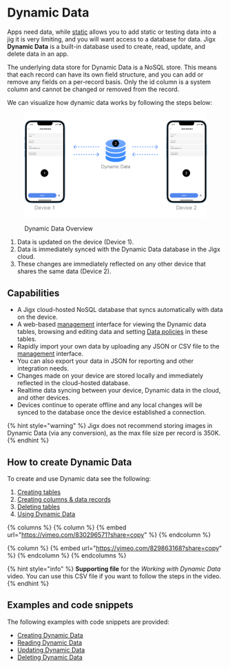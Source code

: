 # Dynamic Data

Apps need data, while [static](https://docs.jigx.com/examples/static) allows you to add static or testing data into a jig it is very limiting, and you will want access to a database for data. Jigx **Dynamic Data** is a built-in database used to create, read, update, and delete data in an app.

The underlying data store for Dynamic Data is a NoSQL store. This means that each record can have its own field structure, and you can add or remove any fields on a per-record basis. Only the id column is a system column and cannot be changed or removed from the record.

We can visualize how dynamic data works by following the steps below:

<figure><img src="../../../../.gitbook/assets/dynami.png" alt="Dynamic Data Overview"><figcaption><p>Dynamic Data Overview</p></figcaption></figure>

1. Data is updated on the device (Device 1).
2. Data is immediately synced with the Dynamic Data database in the Jigx cloud.
3. These changes are immediately reflected on any other device that shares the same data (Device 2).

## Capabilities

* A Jigx cloud-hosted NoSQL database that syncs automatically with data on the device.
* A web-based [management](https://docs.jigx.com/data) interface for viewing the Dynamic data tables, browsing and editing data and setting [Data policies](../../../../administration/solutions/row-level-security/data-policies.md) in these tables.
* Rapidly import your own data by uploading any JSON or CSV file to the [management](https://docs.jigx.com/data) interface.
* You can also export your data in JSON for reporting and other integration needs.
* Changes made on your device are stored locally and immediately reflected in the cloud-hosted database.
* Realtime data syncing between your device, Dynamic data in the cloud, and other devices.
* Devices continue to operate offline and any local changes will be synced to the database once the device established a connection.

{% hint style="warning" %}
Jigx does not recommend storing images in Dynamic Data (via any conversion), as the max file size per record is 350K.&#x20;
{% endhint %}

## How to create Dynamic Data

To create and use Dynamic data see the following:

1. [Creating tables](creating-tables.md)
2. [Creating columns & data records](creating-columns-data-records.md)
3. [Deleting tables](deleting-tables.md)
4. [Using Dynamic Data](using-dynamic-data.md)

{% columns %}
{% column %}
{% embed url="https://vimeo.com/830296571?share=copy" %}
{% endcolumn %}

{% column %}
{% embed url="https://vimeo.com/829863168?share=copy" %}
{% endcolumn %}
{% endcolumns %}

{% hint style="info" %}
**Supporting file** for the _Working with Dynamic Data_ video. You can use this CSV file if you want to follow the steps in the video.
{% endhint %}

## Examples and code snippets

The following examples with code snippets are provided:

* [Creating Dynamic Data](https://docs.jigx.com/examples/creating-dynamic-data)
* [Reading Dynamic Data](https://docs.jigx.com/examples/reading-dynamic-data)
* [Updating Dynamic Data](https://docs.jigx.com/examples/updating-dynamic-data)
* [Deleting Dynamic Data](https://docs.jigx.com/examples/deleting-dynamic-data)
